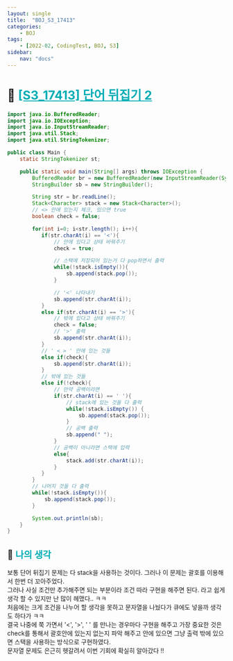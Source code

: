 ```yaml
---
layout: single
title:  "BOJ_S3_17413"
categories: 
    - BOJ
tags: 
    - [2022-02, CodingTest, BOJ, S3]
sidebar:
    nav: "docs"
---
```


# 📁 <b><a style="color:#00adb5" href="https://www.acmicpc.net/problem/17413" target=_blank>[S3_17413] 단어 뒤집기 2</a></b>

```java
import java.io.BufferedReader;
import java.io.IOException;
import java.io.InputStreamReader;
import java.util.Stack;
import java.util.StringTokenizer;

public class Main {
    static StringTokenizer st;

    public static void main(String[] args) throws IOException {
        BufferedReader br = new BufferedReader(new InputStreamReader(System.in));
        StringBuilder sb = new StringBuilder();

        String str = br.readLine();
        Stack<Character> stack = new Stack<Character>();
        // <> 안에 있는지 체크, 있으면 true
        boolean check = false;

        for(int i=0; i<str.length(); i++){
           if(str.charAt(i) == '<'){
               // 안에 있다고 상태 바꿔주기
               check = true;

               // 스택에 저장되어 있는거 다 pop하면서 출력
               while(!stack.isEmpty()){
                   sb.append(stack.pop());
               }

               // '<' 나타내기
               sb.append(str.charAt(i));
           }
           else if(str.charAt(i) == '>'){
               // 밖에 있다고 상태 바꿔주기
               check = false;
               // '>' 출력
               sb.append(str.charAt(i));
           }
           // ' < > ' 안에 있는 것들
           else if(check){
               sb.append(str.charAt(i));
           }
           // 밖에 있는 것들
           else if(!check){
               // 만약 공백이라면
               if(str.charAt(i) == ' '){
                   // stack에 있는 것들 다 출력
                   while(!stack.isEmpty()) {
                       sb.append(stack.pop());
                   }
                   // 공백 출력
                   sb.append(" ");
               }
               // 공백이 아니라면 스택에 입력
               else{
                   stack.add(str.charAt(i));
               }
           }
        }
        // 나머지 것들 다 출력
        while(!stack.isEmpty()){
            sb.append(stack.pop());
        }

        System.out.println(sb);
    }
}
```


## 🤔 <b><a style="color:#00adb5">나의 생각</a></b>
보통 단어 뒤집기 문제는 다 stack을 사용하는 것이다. 그러나 이 문제는 괄호를 이용해서 한번 더 꼬아주었다.<br>
그러나 사실 조건만 추가해주면 되는 부분이라 조건 따라 구현을 해주면 된다. 라고 쉽게 생각 할 수 있지만 난 많이 헤맸다.. ㅋㅋ<br>
처음에는 크게 조건을 나누어 할 생각을 못하고 문자열을 나눴다가 큐에도 넣을까 생각도 하다가 ㅋㅋ<br>
결국 나중에 쭉 가면서 '<', '>', ' ' 를 만나는 경우마다 구현을 해주고 가장 중요한 것은 check를 통해서 괄호안에 있는지 없는지 파악 해주고 안에 있으면 그냥 출력 밖에 있으면 스택을 사용하는 방식으로 구현하였다.<br>
문자열 문제도 은근히 헷갈려서 이번 기회에 확실히 알아갔다 !!
